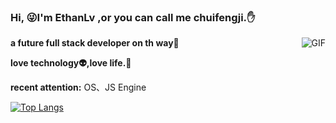 ### Hi, 😜I'm EthanLv ,or you can call me chuifengji.:hand:

<img align="right" alt="GIF" src="https://media.giphy.com/media/HoffxyN8ghVuw/giphy.gif" />
 
**a future full stack developer on th way🚀**

**love technology:alien:,love life.**:dog:


**recent attention:** OS、JS Engine


[![Top Langs](https://github-readme-stats.vercel.app/api/top-langs/?username=chuifengji&hide=HTML&layout=compact)](https://github.com/anuraghazra/github-readme-stats)
